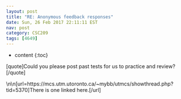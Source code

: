 ```yaml
---
layout: post
title: "RE: Anonymous feedback responses"
date: Sun, 26 Feb 2017 22:11:11 EST
nav: post
category: CSC209
tags: [4649]
---
```


* content
{:toc}

[quote]Could you please post past tests for us to practice and review?[/quote]
<!-- more -->
<p>\n\n[url=https://mcs.utm.utoronto.ca/~mybb/utmcs/showthread.php?tid=5370]There is one linked here.[/url]</p>
